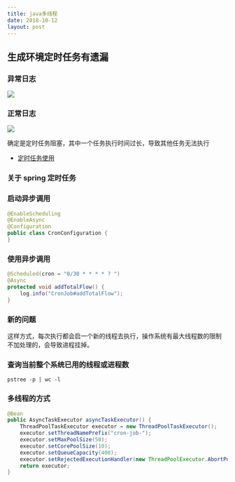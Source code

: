 ```yaml
---
title: java多线程
date: 2018-10-12
layout: post
---
```


## 生成环境定时任务有遗漏

### 异常日志

![](https://riverluooo.oss-cn-beijing.aliyuncs.com/img/20190409105102.png)

### 正常日志

![](https://riverluooo.oss-cn-beijing.aliyuncs.com/img/20190409105123.png)

确定是定时任务阻塞，其中一个任务执行时间过长，导致其他任务无法执行

- [定时任务使用](https://www.cnblogs.com/yihuihui/p/9416102.html)

### 关于 spring 定时任务



### 启动异步调用

```java
@EnableScheduling
@EnableAsync
@Configuration
public class CronConfiguration {
}
```

### 使用异步调用

```java
@Scheduled(cron = "0/30 * * * * ? ")
@Async
protected void addTotalFlow() {
    log.info("CronJob#addTotalFlow");
}
```

### 新的问题

这样方式，每次执行都会启一个新的线程去执行，操作系统有最大线程数的限制<br>
不加处理的，会导致进程挂掉。

### 查询当前整个系统已用的线程或进程数

```shell
pstree -p | wc -l
```

### 多线程的方式

```java
@Bean
public AsyncTaskExecutor asyncTaskExecutor() {
    ThreadPoolTaskExecutor executor = new ThreadPoolTaskExecutor();
    executor.setThreadNamePrefix("cron-job-");
    executor.setMaxPoolSize(50);
    executor.setCorePoolSize(10);
    executor.setQueueCapacity(400);
    executor.setRejectedExecutionHandler(new ThreadPoolExecutor.AbortPolicy());
    return executor;
}
```
